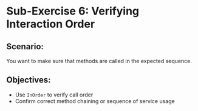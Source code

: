 # Sub-Exercise 6: Verifying Interaction Order

## Scenario:
You want to make sure that methods are called in the expected sequence.

## Objectives:
- Use `InOrder` to verify call order
- Confirm correct method chaining or sequence of service usage
